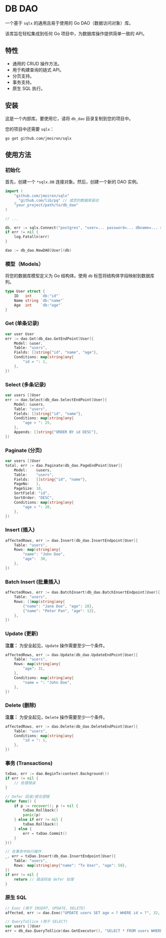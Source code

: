 # DB DAO

一个基于 `sqlx` 的通用且易于使用的 Go DAO（数据访问对象）库。

该库旨在轻松集成到任何 Go 项目中，为数据库操作提供简单一致的 API。

## 特性

- 通用的 CRUD 操作方法。
- 用于构建查询的链式 API。
- 分页支持。
- 事务支持。
- 原生 SQL 执行。

## 安装

这是一个内部库。要使用它，请将 `db_dao` 目录复制到您的项目中。

您的项目中还需要 `sqlx`：
```shell
go get github.com/jmoiron/sqlx
```

## 使用方法

### 初始化

首先，创建一个 `*sqlx.DB` 连接对象。然后，创建一个新的 DAO 实例。

```go
import (
    "github.com/jmoiron/sqlx"
    _ "github.com/lib/pq" // 或您的数据库驱动
    "your_project/path/to/db_dao"
)

// ...

db, err := sqlx.Connect("postgres", "user=... password=... dbname=... sslmode=disable")
if err != nil {
    log.Fatalln(err)
}

dao := db_dao.NewDAO[User](db)
```

### 模型（Models）

将您的数据库模型定义为 Go 结构体。使用 `db` 标签将结构体字段映射到数据库列。

```go
type User struct {
    ID   int    `db:"id"`
    Name string `db:"name"`
    Age  int    `db:"age"`
}
```

### Get (单条记录)

```go
var user User
err := dao.Get(db_dao.GetEndPoint[User]{
    Model: &user,
    Table: "users",
    Fields: []string{"id", "name", "age"},
    Conditions: map[string]any{
        "id = ": 1,
    },
})
```

### Select (多条记录)

```go
var users []User
err := dao.Select(db_dao.SelectEndPoint[User]{
    Model: &users,
    Table: "users",
    Fields: []string{"id", "name"},
    Conditions: map[string]any{
        "age > ": 25,
    },
    Appends: []string{"ORDER BY id DESC"},
})
```

### Paginate (分页)

```go
var users []User
total, err := dao.Paginate(db_dao.PageEndPoint[User]{
    Model:    &users,
    Table:    "users",
    Fields:   []string{"id", "name"},
    PageNo:   1,
    PageSize: 10,
    SortField: "id",
    SortOrder: "DESC",
    Conditions: map[string]any{
        "age > ": 20,
    },
})
```

### Insert (插入)

```go
affectedRows, err := dao.Insert(db_dao.InsertEndpoint[User]{
    Table: "users",
    Rows: map[string]any{
        "name": "John Doe",
        "age":  30,
    },
})
```

### Batch Insert (批量插入)

```go
affectedRows, err := dao.BatchInsert(db_dao.BatchInsertEndpoint[User]{
    Table: "users",
    Rows: []map[string]any{
        {"name": "Jane Doe", "age": 28},
        {"name": "Peter Pan", "age": 12},
    },
})
```

### Update (更新)

**注意：** 为安全起见，`Update` 操作需要至少一个条件。

```go
affectedRows, err := dao.Update(db_dao.UpdateEndPoint[User]{
    Table: "users",
    Rows: map[string]any{
        "age": 31,
    },
    Conditions: map[string]any{
        "name = ": "John Doe",
    },
})
```

### Delete (删除)

**注意：** 为安全起见，`Delete` 操作需要至少一个条件。

```go
affectedRows, err := dao.Delete(db_dao.DeleteEndPoint[User]{
    Table: "users",
    Conditions: map[string]any{
        "id = ": 1,
    },
})
```

### 事务 (Transactions)

```go
txDao, err := dao.BeginTx(context.Background())
if err != nil {
    // 处理错误
}

// Defer 回滚/提交逻辑
defer func() {
    if p := recover(); p != nil {
        txDao.Rollback()
        panic(p)
    } else if err != nil {
        txDao.Rollback()
    } else {
        err = txDao.Commit()
    }
}()

// 在事务中执行操作
_, err = txDao.Insert(db_dao.InsertEndpoint[User]{
    Table: "users",
    Rows: map[string]any{"name": "Tx User", "age": 50},
})
if err != nil {
    return // 错误将由 defer 处理
}
```

### 原生 SQL

```go
// Exec (用于 INSERT, UPDATE, DELETE)
affected, err := dao.Exec("UPDATE users SET age = ? WHERE id = ?", 32, 1)

// QueryToSlice (用于 SELECT)
var users []User
err = db_dao.QueryToSlice(dao.GetExecutor(), "SELECT * FROM users WHERE age > ?", &users, 30)
```